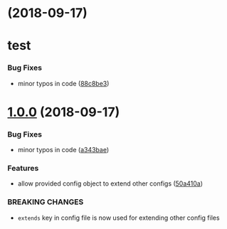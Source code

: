 <a name=""></a>
#  (2018-09-17)

# test

### Bug Fixes

* minor typos in code ([88c8be3](https://github.com/metwork-framework/testrepo/commit/88c8be3))



<a name="1.0.0"></a>
# [1.0.0](https://github.com/metwork-framework/testrepo/compare/a343bae...1.0.0) (2018-09-17)


### Bug Fixes

* minor typos in code ([a343bae](https://github.com/metwork-framework/testrepo/commit/a343bae))


### Features

* allow provided config object to extend other configs ([50a410a](https://github.com/metwork-framework/testrepo/commit/50a410a))


### BREAKING CHANGES

* `extends` key in config file is now used for extending other config files
